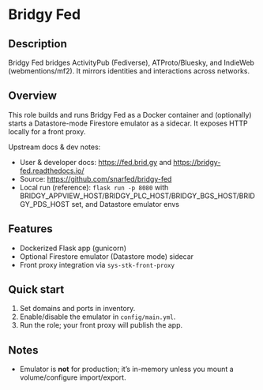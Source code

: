# Bridgy Fed

## Description
Bridgy Fed bridges ActivityPub (Fediverse), ATProto/Bluesky, and IndieWeb (webmentions/mf2). It mirrors identities and interactions across networks.

## Overview
This role builds and runs Bridgy Fed as a Docker container and (optionally) starts a Datastore-mode Firestore emulator as a sidecar. It exposes HTTP locally for a front proxy.

Upstream docs & dev notes:
- User & developer docs: https://fed.brid.gy and https://bridgy-fed.readthedocs.io/
- Source: https://github.com/snarfed/bridgy-fed
- Local run (reference): `flask run -p 8080` with BRIDGY_APPVIEW_HOST/BRIDGY_PLC_HOST/BRIDGY_BGS_HOST/BRIDGY_PDS_HOST set, and Datastore emulator envs

## Features
- Dockerized Flask app (gunicorn)
- Optional Firestore emulator (Datastore mode) sidecar
- Front proxy integration via `sys-stk-front-proxy`

## Quick start
1) Set domains and ports in inventory.  
2) Enable/disable the emulator in `config/main.yml`.  
3) Run the role; your front proxy will publish the app.

## Notes
- Emulator is **not** for production; it’s in-memory unless you mount a volume/configure import/export.
